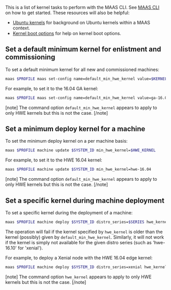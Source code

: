 <!--
Todo:
- Confirm whether kernel boot options really override default/global options such as those given by GRUB's GRUB_CMDLINE_LINUX_DEFAULT variable
-->
This is a list of kernel tasks to perform with the MAAS CLI. See [MAAS CLI](manage-cli.md) on how to get started. These resources will also be helpful:

-   [Ubuntu kernels](nodes-kernels.md) for background on Ubuntu kernels within a MAAS context.
-   [Kernel boot options](nodes-kernel-options.md) for help on kernel boot options.

## Set a default minimum kernel for enlistment and commissioning

To set a default minimum kernel for all new and commissioned machines:

``` bash
maas $PROFILE maas set-config name=default_min_hwe_kernel value=$KERNEL
```

For example, to set it to the 16.04 GA kernel:

``` bash
maas $PROFILE maas set-config name=default_min_hwe_kernel value=ga-16.04
```

[note] The command option `default_min_hwe_kernel` appears to apply to only HWE kernels but this is not the case. [/note]

## Set a minimum deploy kernel for a machine

To set the minimum deploy kernel on a per machine basis:

``` bash
maas $PROFILE machine update $SYSTEM_ID min_hwe_kernel=$HWE_KERNEL
```

For example, to set it to the HWE 16.04 kernel:

``` bash
maas $PROFILE machine update $SYSTEM_ID min_hwe_kernel=hwe-16.04
```

[note] The command option `default_min_hwe_kernel` appears to apply to only HWE kernels but this is not the case. [/note]

## Set a specific kernel during machine deployment

To set a specific kernel during the deployment of a machine:

``` bash
maas $PROFILE machine deploy $SYSTEM_ID distro_series=$SERIES hwe_kernel=$KERNEL
```

The operation will fail if the kernel specified by `hwe_kernel` is older than the kernel (possibly) given by `default_min_hwe_kernel`. Similarly, it will not work if the kernel is simply not available for the given distro series (such as 'hwe-16.10' for 'xenial').

For example, to deploy a Xenial node with the HWE 16.04 edge kernel:

``` bash
maas $PROFILE machine deploy $SYSTEM_ID distro_series=xenial hwe_kernel=hwe-16.04-edge
```

[note] The command option `hwe_kernel` appears to apply to only HWE kernels but this is not the case. [/note]

<!-- LINKS -->

